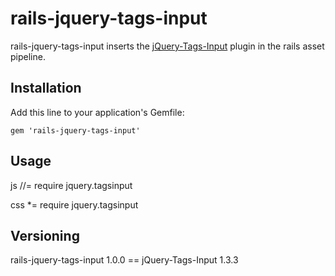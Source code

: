 # rails-jquery-tags-input

rails-jquery-tags-input inserts the [jQuery-Tags-Input](http://xoxco.com/projects/code/tagsinput/) plugin in the rails asset pipeline.

## Installation

Add this line to your application's Gemfile:

    gem 'rails-jquery-tags-input'

## Usage

js
    //= require jquery.tagsinput


css
    *= require jquery.tagsinput

## Versioning

rails-jquery-tags-input 1.0.0 == jQuery-Tags-Input 1.3.3

